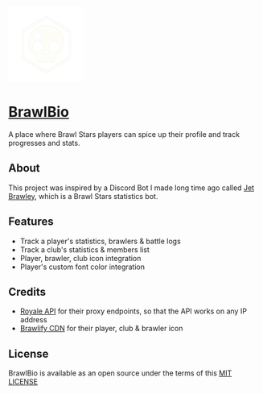 <img src="/public/logo.png" height="150">

# [BrawlBio](https://bs.dino.icu)

A place where Brawl Stars players can spice up their profile and track progresses and stats.

## About
This project was inspired by a Discord Bot I made long time ago called [Jet Brawley](https://brawley.js.org), which is a Brawl Stars statistics bot.

## Features
- Track a player's statistics, brawlers & battle logs
- Track a club's statistics & members list
- Player, brawler, club icon integration
- Player's custom font color integration

## Credits
- [Royale API](https://royaleapi.com/) for their proxy endpoints, so that the API works on any IP address
- [Brawlify CDN](https://brawlify.com/) for their player, club & brawler icon

## License
BrawlBio is available as an open source under the terms of this [MIT LICENSE](/LICENSE)
